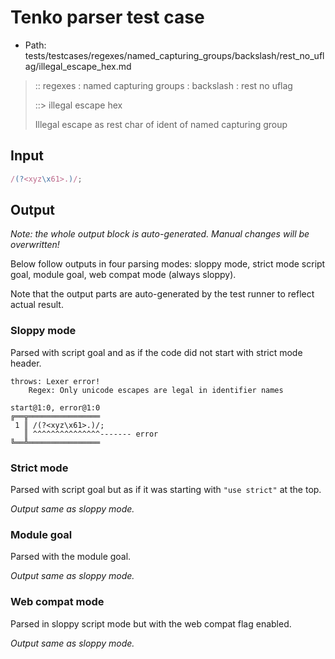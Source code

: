 # Tenko parser test case

- Path: tests/testcases/regexes/named_capturing_groups/backslash/rest_no_uflag/illegal_escape_hex.md

> :: regexes : named capturing groups : backslash : rest no uflag
>
> ::> illegal escape hex
>
> Illegal escape as rest char of ident of named capturing group

## Input

`````js
/(?<xyz\x61>.)/;
`````

## Output

_Note: the whole output block is auto-generated. Manual changes will be overwritten!_

Below follow outputs in four parsing modes: sloppy mode, strict mode script goal, module goal, web compat mode (always sloppy).

Note that the output parts are auto-generated by the test runner to reflect actual result.

### Sloppy mode

Parsed with script goal and as if the code did not start with strict mode header.

`````
throws: Lexer error!
    Regex: Only unicode escapes are legal in identifier names

start@1:0, error@1:0
╔══╦════════════════
 1 ║ /(?<xyz\x61>.)/;
   ║ ^^^^^^^^^^^^^^^------- error
╚══╩════════════════

`````

### Strict mode

Parsed with script goal but as if it was starting with `"use strict"` at the top.

_Output same as sloppy mode._

### Module goal

Parsed with the module goal.

_Output same as sloppy mode._

### Web compat mode

Parsed in sloppy script mode but with the web compat flag enabled.

_Output same as sloppy mode._
